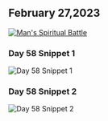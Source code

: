 ## February 27,2023

[![Man's Spiritual Battle](https://raw.githubusercontent.com/linusjf/CIAY/main/February/jpgs/Day058.jpg)](https://youtu.be/5O48kn2gosM "Man's Spiritual Battle")

### Day 58 Snippet 1

![Day 58 Snippet 1](https://raw.githubusercontent.com/linusjf/CIAY/refs/heads/main/February/jpgs/Day58Snippet1.jpg)

### Day 58 Snippet 2

![Day 58 Snippet 2](https://raw.githubusercontent.com/linusjf/CIAY/refs/heads/main/February/jpgs/Day58Snippet2.jpg)
